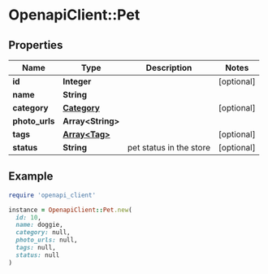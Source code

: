 # OpenapiClient::Pet

## Properties

| Name | Type | Description | Notes |
| ---- | ---- | ----------- | ----- |
| **id** | **Integer** |  | [optional] |
| **name** | **String** |  |  |
| **category** | [**Category**](Category.md) |  | [optional] |
| **photo_urls** | **Array&lt;String&gt;** |  |  |
| **tags** | [**Array&lt;Tag&gt;**](Tag.md) |  | [optional] |
| **status** | **String** | pet status in the store | [optional] |

## Example

```ruby
require 'openapi_client'

instance = OpenapiClient::Pet.new(
  id: 10,
  name: doggie,
  category: null,
  photo_urls: null,
  tags: null,
  status: null
)
```
